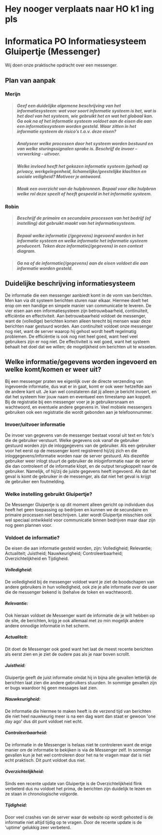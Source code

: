 # Hey nooger verplaats naar HO k1 ing pls


# Informatica PO Informatiesysteem Gluipertje (Messenger)
Wij doen onze praktische opdracht over een messenger.
## Plan van aanpak
### Merijn
> ##### Geef een duidelijke algemene beschrijving van het informatiesysteem: wat voor soort informatie systeem is het, wat is het doel van het systeem, wie gebruikt het en wat het globaal kan. Ga ook na of het informatie systeem voldoet aan de eisen die aan een informatiesysteem worden gesteld. Waar zitten in het informatie systeem de risico’s t.a.v. deze eisen?

> ##### Analyseer welke processen door het systeem worden bestuurd en van welke sturingssignalen sprake is. Beschrijf de invoer – verwerking - uitvoer.

> ##### Welke invloed heeft het gekozen informatie systeem (gehad) op privacy, werkgelegenheid, lichamelijke/geestelijke klachten en sociale veiligheid? Motiveer je antwoord.

> ##### Maak een overzicht van de hulpbronnen. Bepaal voor elke hulpbron welke rol deze speelt of heeft gespeeld in het informatie systeem.

### Robin
> ##### Beschrijf de primaire en secundaire processen van het bedrijf (of instelling) dat gebruikt maakt van het informatiesysteem.

> ##### Bepaal welke informatie (/gegevens) ingevoerd worden in het informatie systeem en welke informatie het informatie systeem produceert. Teken deze informatie(/gegevens) in een context diagram.

> ##### Ga na of de informatie(/gegevens) aan de eisen voldoet die aan informatie worden gesteld.


## Duidelijke beschrijving informatiesysteem
 De informatie die een messenger aanbiedt komt in de vorm van berichten. Men kan via dit systeem berichten sturen naar elkaar. Hiermee doelt het erop om een handige en simpele manier van communicatie te leveren. De vier eisen aan een informatiesysteem zijn betrouwbaarheid, continuïteit, efficiëntie en effectiviteit. Aan betrouwbaarheid voldoet de messenger, want de (volledige) berichten komen alleen terecht bij mensen waar deze berichten naar gestuurd worden. Aan continuïteit voldoet onze messenger nog niet, want de server waarop hij gehost wordt heeft regelmatig problemen. De efficiëntie is ook nog niet heel goed, want heel veel gebruikers zijn er nog niet. De effectiviteit is wel goed, want het systeem behaalt het doel dat we willen; de mogelijkheid om berichten uit te wisselen.

## Welke informatie/gegevens worden ingevoerd en welke komt/komen er weer uit?
 Bij een messenger praten we eigenlijk over de directe verzending van ingevoerde informatie, dus wat er in gaat, komt er ook weer hetzelfde aan de andere kant uit. Je kan wel constateren dat jij alleen je bericht invoert, en dat het systeem hier jouw naam en eventueel een timestamp aan koppelt. Bij de registratie bij een messenger voer je je gebruikersnaam en wachtwoord, en eventuele andere gegevens in. Veel mobiele messengers gebruiken ook een registratie die wordt gebonden aan je telefoonnummer.

### Invoer/uitvoer informatie
De invoer van gegevens van de messenger bestaat vooral uit text en foto's die de gebruiker verstuurt. Welke gegevens ook vanaf de gebruiker gestuurd worden zijn de inloggegevens van de gebruiker. Als een gebruiker voor het eerst op de messenger komt registreerd hij/zij zich en die inloggegevens/informatie worden naar de server gestuurd. Als diezelfde gebruiker weer inlogt stuurt de gebruiker de inloginformatie naar de server die dan controleert of de informatie klopt, en de output terugkoppelt naar de gebruiker. Namelijk, of hij/zij de juiste gegevens heeft ingevoerd. Als dat het geval is komt de gebruiker in de messenger, als dat niet het geval is krijgt de gebruiker een foutmelding. 

### Welke instelling gebruikt Gluipertje?
De Messenger Gluipertje is op dit moment alleen gericht op individuen dus heeft het geen toepassing op bedrijven en kunnen we de secundaire en primaire processen niet beschrijven. Later wordt Gluipertje misschien ook wel speciaal ontwikkeld voor communicatie binnen bedrijven maar daar zijn nog geen plannen voor.


### Voldoet de informatie?
De eisen die aan informatie gesteld worden, zijn: Volledigheid; Relevantie; Actualiteit; Juistheid; Nauwkeurigheid; Controleerbaarheid; Overzichtelijkheid en Tijdigheid.
 ##### Volledigheid:
De volledigheid bij de messenger voldoet want je ziet de boodschapen van andere gebruikers in hun volledigheid, ook zie je alle informatie over de user die de messenger bekend is (behalve de token en wachtwoord).
##### Relevantie:
Ook hieraan voldoet de Messenger want de informatie de je wilt hebben op de site, de berichten, krijg je ook allemaal met zo min mogelijk andere andere onnodige informatie in het scherm.
##### Actualiteit:
Dit doet de Messenger ook goed want het laat de meest recente berichten als eerst zien en je ziet de oudere pas als je naar boven scrollt.
##### Juistheid:
Gluipertje geeft de juist informatie omdat hij in bijna alle gevallen letterlijk de berichten laat zien die andere gebruikers stuurden. In sommige gevallen zijn er bugs waardoor hij geen messages laat zien.
##### Nauwkeurigheid:
De informatie die hiermee te maken heeft is de verzend tijd van berichten die niet heel nauwkeurig meer is na een dag want dan staat er gewoon 'one day ago' dus dit punt voldoet niet echt.
##### Controleerbaarheid:
De informatie in de Messenger is helaas niet te controleren want de enige manier om de informatie te bekijken is via de Messenger zelf. In sommige gevallen kun je het wel controleren door het na te vragen maar dat is niet echt praktisch. Dit punt voldoet dus niet.
##### Overzichtelijkheid: 
Sinds een recente update van Gluipertje is de Overzichtelijkheid flink verbeterd dus nu voldoet het prima, de berichten zijn duidelijk te lezen en ze staan in chronologische volgorde.
##### Tijdigheid:
Door veel crashes van de server waar de website op wordt gehosted is de informatie niet altijd tijdig op te vragen. Door de recente update is de 'uptime' gelukkig zeer verbeterd.


